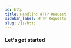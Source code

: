 ```yaml
---
id: http
title: Handling HTTP Request
sidebar_label: HTTP Requests
slug: /js/http
---
```


### Let's get started